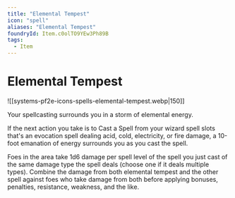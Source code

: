 ```yaml
---
title: "Elemental Tempest"
icon: "spell"
aliases: "Elemental Tempest"
foundryId: Item.c0olTO9YEw3Ph89B
tags:
  - Item
---
```


# Elemental Tempest
![[systems-pf2e-icons-spells-elemental-tempest.webp|150]]

Your spellcasting surrounds you in a storm of elemental energy.

If the next action you take is to Cast a Spell from your wizard spell slots that's an evocation spell dealing acid, cold, electricity, or fire damage, a 10-foot emanation of energy surrounds you as you cast the spell.

Foes in the area take 1d6 damage per spell level of the spell you just cast of the same damage type the spell deals (choose one if it deals multiple types). Combine the damage from both elemental tempest and the other spell against foes who take damage from both before applying bonuses, penalties, resistance, weakness, and the like.
